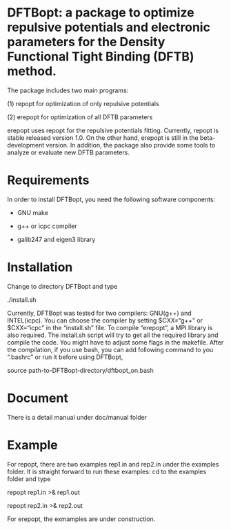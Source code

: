 # DFTBopt: a package to optimize repulsive potentials and electronic parameters for the Density Functional Tight Binding (DFTB) method.

The package includes two main programs: 

(1) repopt for optimization of only repulsive potentials 

(2) erepopt for optimization of all DFTB parameters

erepopt uses repopt for the repulsive potentials fitting. Currently, repopt
is stable released version 1.0. On the other hand, erepopt is still in the beta-development version.
In addition, the package also provide some tools to analyze or evaluate new DFTB parameters.

Requirements
============

In order to install DFTBopt, you need the following software components:

* GNU make

* g++ or icpc compiler

* galib247 and eigen3 library


Installation
=========
Change to directory DFTBopt and type 

./install.sh 

Currently, DFTBopt was tested for two compilers: GNU(g++) and INTEL(icpc).
You can choose the compiler by setting $CXX=“g++” or $CXX=“icpc” in the “install.sh” file.
To compile “erepopt”, a MPI library is also required. The install.sh script will try to get all the
required library and compile the code. You might have to adjust some flags in the makefile.
After the compilation, if you use bash, you can add following command to you “.bashrc” 
or run it before using DFTBopt,

source path-to-DFTBopt-directory/dftbopt_on.bash

Document
=============

There is a detail manual under doc/manual folder

Example
=============

For repopt, there are two examples rep1.in and rep2.in under the examples folder. 
It is straight forward to run these examples:
cd to the examples folder and type

repopt rep1.in >& rep1.out

repopt rep2.in >& rep2.out

For erepopt, the exmamples are under construction.
